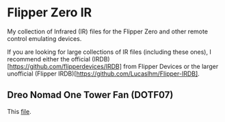 # Flipper Zero IR

My collection of Infrared (IR) files for the Flipper Zero and other remote control emulating devices.

If you are looking for large collections of IR files (including these
ones), I recommend either the official
(IRDB)[https://github.com/flipperdevices/IRDB] from Flipper Devices or
the larger unofficial
(Flipper IRDB)[https://github.com/Lucaslhm/Flipper-IRDB].

## Dreo Nomad One Tower Fan (DOTF07)

This [file](Dreo_Nomad_One_DOTF07/Dreo_Nomad_One_DOTF07.ir).
